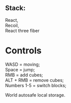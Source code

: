 ## Stack:
React,
<br />
Recoil,
<br />
React three fiber

# Controls
WASD = moving;
<br />
Space = jump;
<br />
RMB = add cubes;
<br />
ALT + RMB = remove cubes;
<br />
Numbers 1-5 = switch blocks;

World autosafe local storage.
